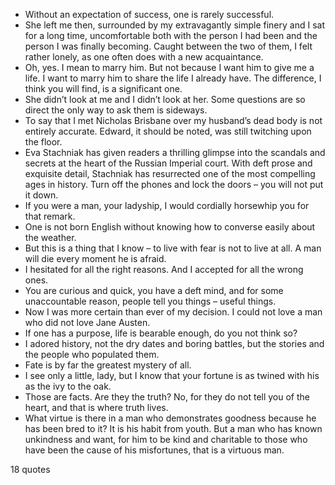  - Without an expectation of success, one is rarely successful.
 - She left me then, surrounded by my extravagantly simple finery and I sat for a long time, uncomfortable both with the person I had been and the person I was finally becoming. Caught between the two of them, I felt rather lonely, as one often does with a new acquaintance.
 - Oh, yes. I mean to marry him. But not because I want him to give me a life. I want to marry him to share the life I already have. The difference, I think you will find, is a significant one.
 - She didn’t look at me and I didn’t look at her. Some questions are so direct the only way to ask them is sideways.
 - To say that I met Nicholas Brisbane over my husband’s dead body is not entirely accurate. Edward, it should be noted, was still twitching upon the floor.
 - Eva Stachniak has given readers a thrilling glimpse into the scandals and secrets at the heart of the Russian Imperial court. With deft prose and exquisite detail, Stachniak has resurrected one of the most compelling ages in history. Turn off the phones and lock the doors – you will not put it down.
 - If you were a man, your ladyship, I would cordially horsewhip you for that remark.
 - One is not born English without knowing how to converse easily about the weather.
 - But this is a thing that I know – to live with fear is not to live at all. A man will die every moment he is afraid.
 - I hesitated for all the right reasons. And I accepted for all the wrong ones.
 - You are curious and quick, you have a deft mind, and for some unaccountable reason, people tell you things – useful things.
 - Now I was more certain than ever of my decision. I could not love a man who did not love Jane Austen.
 - If one has a purpose, life is bearable enough, do you not think so?
 - I adored history, not the dry dates and boring battles, but the stories and the people who populated them.
 - Fate is by far the greatest mystery of all.
 - I see only a little, lady, but I know that your fortune is as twined with his as the ivy to the oak.
 - Those are facts. Are they the truth? No, for they do not tell you of the heart, and that is where truth lives.
 - What virtue is there in a man who demonstrates goodness because he has been bred to it? It is his habit from youth. But a man who has known unkindness and want, for him to be kind and charitable to those who have been the cause of his misfortunes, that is a virtuous man.

18 quotes